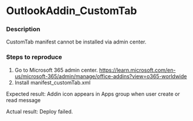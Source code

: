 # OutlookAddin_CustomTab

### Description

CustomTab manifest cannot be installed via admin center.

### Steps to reproduce

1. Go to Microsoft 365 admin center. 
https://learn.microsoft.com/en-us/microsoft-365/admin/manage/office-addins?view=o365-worldwide
2. Install manifest_customTab.xml

Expected result:
Addin icon appears in Apps group when user create or read message

Actual result:
Deploy failed.
